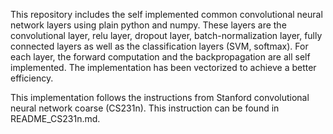 This repository includes the self implemented common convolutional neural network layers using plain python and numpy. These layers are the convolutional layer, relu layer, dropout layer, batch-normalization layer, fully connected layers as well as the classification layers (SVM, softmax). For each layer, the forward computation and the backpropagation are all self implemented. The implementation has been vectorized to achieve a better efficiency. 

This implementation follows the instructions from Stanford convolutional neural network coarse (CS231n). This instruction can be found in README_CS231n.md.
